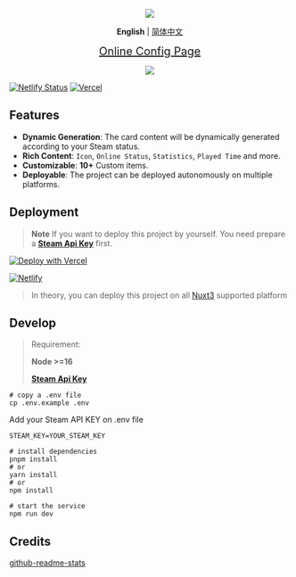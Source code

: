 <p align="center">
  <img src="https://cdn.jsdelivr.net/gh/yuyinws/static@master/2022/10/upgit_20221022_1666452661.svg">
</p>


<p align='center'>
<b>English</b> | <a href="https://github.com/yuyinws/steam-card/blob/master/README-CN.md">简体中文</a>
</p>

<p align="center">
<a href="https://card.yuy1n.io" style="font-size:20px">Online Config Page</a>
</p>
<p align="center">
  <a href="https://card.yuy1n.io">
		<img src="https://card.yuy1n.io/card/76561198028121353/en"/>
  </a>
</p>

[![Netlify Status](https://api.netlify.com/api/v1/badges/26879726-2f6e-49e2-8abe-550512e9095c/deploy-status)](https://netlifycard.yuy1n.io/) [![Vercel](https://therealsujitk-vercel-badge.vercel.app/?app=steam-card)](https://card.yuy1n.io)

## Features

- **Dynamic Generation**: The card content will be dynamically generated according to your Steam status.
- **Rich Content**: `Icon`, `Online Status`, `Statistics`, `Played Time` and more.
- **Customizable**: **10+** Custom items.
- **Deployable**: The project can be deployed autonomously on multiple platforms.

## Deployment

> **Note** 
> If you want to deploy this project by yourself. You need prepare a **[Steam Api Key](https://steamcommunity.com/dev/apikey)** first. 

[![Deploy with Vercel](https://vercel.com/button)](https://vercel.com/new/clone?repository-url=https%3A%2F%2Fgithub.com%2Fyuyinws%2Fsteam-card&env=STEAM_KEY&envDescription=YOUR_STEAM_KEY&envLink=https%3A%2F%2Fsteamcommunity.com%2Fdev%2Fapikey)

[![Netlify](https://www.netlify.com/img/deploy/button.svg)](https://app.netlify.com/start/deploy?repository=https://github.com/yuyinws/steam-card)

> In theory, you can deploy this project on all [Nuxt3](https://v3.nuxtjs.org/getting-started/deployment/#supported-hosting-providers) supported platform

## Develop

> Requirement:
>
> **Node >=16**
>
> **[Steam Api Key](https://steamcommunity.com/dev/apikey)**

```shell
# copy a .env file
cp .env.example .env
```

Add your Steam API KEY on .env file
```shell
STEAM_KEY=YOUR_STEAM_KEY
```

```shell
# install dependencies
pnpm install 
# or
yarn install
# or
npm install

# start the service
npm run dev
```

## Credits
[github-readme-stats](https://github.com/anuraghazra/github-readme-stats)
